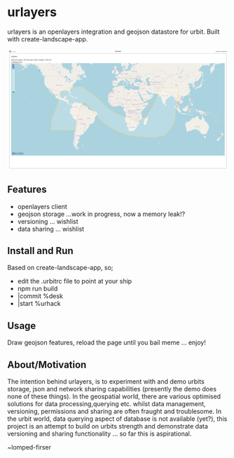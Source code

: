 urlayers
========

urlayers is an openlayers integration and geojson datastore for urbit. Built with create-landscape-app.

<img src="/screens/urlayers.png" >

## Features

* openlayers client 
* geojson storage ...work in progress, now a memory leak!?
* versioning ... wishlist
* data sharing ... wishlist

## Install and Run

Based on create-landscape-app, so;

* edit the .urbitrc file to point at your ship
* npm run build
* |commit %desk
* |start %urhack

## Usage

Draw geojson features, reload the page until you bail meme ... enjoy!

## About/Motivation

The intention behind urlayers, is to experiment with and demo urbits storage, json and network sharing capabilities (presently the demo does none of these things).  In the geospatial world, there are various optimised solutions for data processing,querying etc. whilst data management, versioning, permissions and sharing are often fraught and troublesome.  In the urbit world, data querying aspect of database is not available (yet?), this project is an attempt to build on urbits strength and demonstrate data versioning and sharing functionality ... so far this is aspirational.

~lomped-firser

